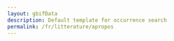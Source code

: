 ```yaml
---
layout: gbifData
description: Default template for occurrence search
permalink: /fr/litterature/apropos
---
```

<div id='root'></div>

<script>
  var userTheme = typeof siteTheme !== 'undefined' ? siteTheme : undefined;
  var userConfig = {};
  
  ReactDOM.render(
    React.createElement(
      gbifReactComponents.LiteratureSearch,
      { 
        config: {
          rootFilter: {countriesOfCoverage: ['CA']},
          excludedFilters: ['countriesOfCoverage'],
          highlightedFilters: ['q', 'countriesOfResearcher', 'year']
        }, 
        style: { height: 'calc(100vh - 4.25rem)' }
      }
    ),
    document.getElementById('root')
  );

  if (typeof userTheme === 'undefined') {
    console.warn('No theme defined - using default styling');
  }
  if (typeof userConfig === 'undefined') {
    console.warn('No config provided - all data will be shown');
  }
</script>